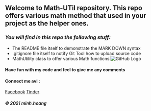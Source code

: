 
## Welcome to Math-UTil repository. This repo offers various math method that used in your project as the helper ones.
### _You will find in this repo the following stuff:_
* The README file itself to demonstrate the MARK DOWN syntax
* .gitignore file itself to notify Git Tool how to upload source code
* MathUtility class to offer various Math functions
![GitHub Logo](https://www.facebook.com/hsvviethung/photos/a.10165244605900597/10165246644785597/)
#### Have fun with my code and feel to give me any comments

#### Connect me avi : 
[Facebook](http://facebook.com)
[Tinder](http://tinder.com)

##### © 2021 minh.hoang
